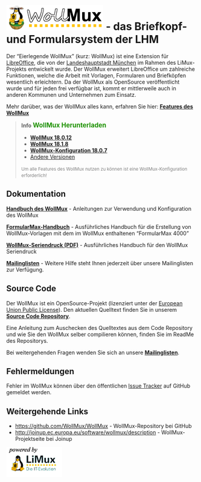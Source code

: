 ![](images/Wollmux_logo_medium.gif "fig:Wollmux_logo_medium.gif") - das Briefkopf- und Formularsystem der LHM
======================================================================================================

Der “Eierlegende WollMux” (kurz: WollMux) ist eine Extension für [LibreOffice](http://www.documentfoundation.org), die von der [Landeshauptstadt München](http://www.muenchen.de) im Rahmen des LiMux-Projekts entwickelt wurde. Der WollMux erweitert LibreOffice um zahlreiche Funktionen, welche die Arbeit mit Vorlagen, Formularen und Briefköpfen wesentlich erleichtern. Da der WollMux als OpenSource veröffentlicht wurde und für jeden frei verfügbar ist, kommt er mittlerweile auch in anderen Kommunen und Unternehmen zum Einsatz.

Mehr darüber, was der WollMux alles kann, erfahren Sie hier: **[Features des WollMux](Features.md)**

> **Info**  <span style="font-size:larger;font-weight:bold;color:#1D9101">WollMux Herunterladen</span>
> - **[WollMux 18.0.12](https://github.com/WollMux/WollMux/releases/tag/RELEASE_18.0.12)**
> - **[WollMux 18.1.8](https://github.com/WollMux/WollMux/releases/tag/RELEASE_18.1.8)**
> - **[WollMux-Konfiguration 18.0.7](http://webdav.muenchen.de/limux/sonstiges/wollmux/packages/wollmux-standard-config-18.0.7)**
> - [Andere Versionen](https://github.com/WollMux/WollMux/releases)
>
> <span style="font-size:smaller; color:gray;">Um alle Features des WollMux nutzen zu können ist eine WollMux-Konfiguration erforderlich!</span>

Dokumentation
-------------

**[Handbuch des WollMux](18.1/Handbuch_des_WollMux.md)** - Anleitungen zur Verwendung und Konfiguration des WollMux

**[FormularMax-Handbuch](18.1/FormularMax/FormularMax.md)** - Ausführliches Handbuch für die Erstellung von WollMux-Vorlagen mit dem im WollMux enthaltenen “FormularMax 4000”

**[WollMux-Seriendruck (PDF)](http://www.wollmux.net/files/WollMux_Seriendruck.pdf)** - Ausführliches Handbuch für den WollMux Seriendruck

**[Mailinglisten](Mailinglisten.md)** - Weitere Hilfe steht Ihnen jederzeit über unsere Mailinglisten zur Verfügung.

Source Code
-----------

Der WollMux ist ein OpenSource-Projekt (lizenziert unter der [European Union Public License](http://joinup.ec.europa.eu/software/page/eupl)). Den aktuellen Quelltext finden Sie in unserem **[Source Code Repository](https://github.com/WollMux/WollMux)**.

Eine Anleitung zum Auschecken des Quelltextes aus dem Code Repository und wie Sie den WollMux selber compilieren können, finden Sie im ReadMe des Repositorys.

Bei weitergehenden Fragen wenden Sie sich an unsere **[Mailinglisten](Mailinglisten.md)**.

Fehlermeldungen
---------------

Fehler im WollMux können über den öffentlichen [Issue Tracker](https://github.com/WollMux/WollMux/issues) auf GitHub gemeldet werden.

Weitergehende Links
-------------------

- <https://github.com/WollMux/WollMux> - WollMux-Repository bei GitHub
- <http://joinup.ec.europa.eu/software/wollmux/description> - WollMux-Projektseite bei Joinup

![](images/Limux_power.gif "Limux_power.gif")
